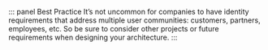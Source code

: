 ::: panel Best Practice
It’s not uncommon for companies to have identity requirements that address multiple user communities: customers, partners, employees, etc. So be sure to consider other projects or future requirements when designing your architecture.
:::